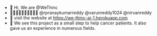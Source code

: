 - 👋 Hi, We are @WeThinc 
- 👨🏽‍🤝‍👨🏻👨🏽‍🤝‍👨🏻 @rpranaykumarreddy @varunreddy1024 @nirvanreddy
- 🌱 visit the website at https://we-thinc-ai-1.herokuapp.com
- 💞️ We see this project as a small step to help cancer patients. It also gave us an experience in numerous fields.

